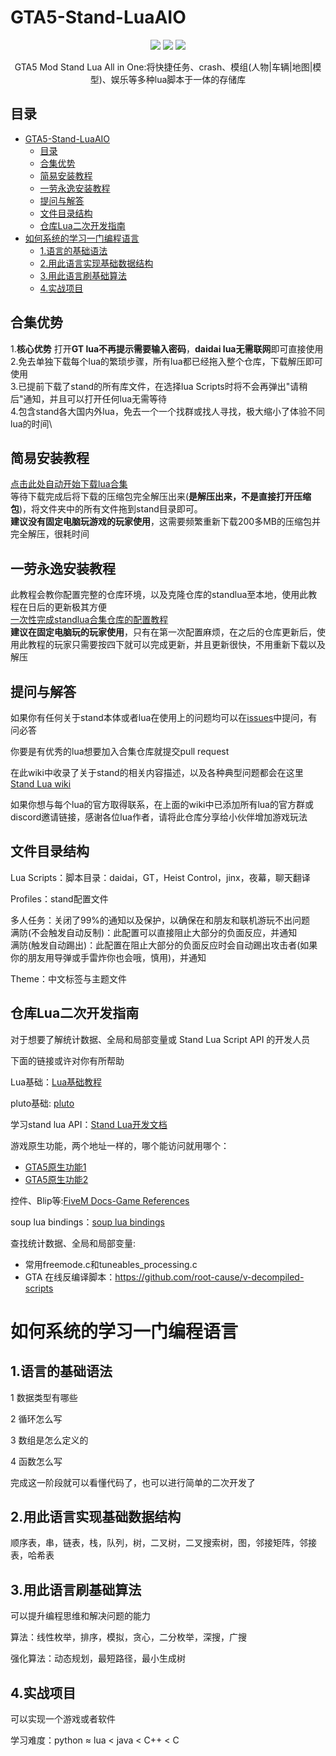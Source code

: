 # GTA5-Stand-LuaAIO

<p align="center">
  <a href="https://badges.toozhao.com/stats/01H69JD1N3ZWV3EDK36V3F5DJK"><img src="https://badges.toozhao.com/badges/01H69JD1N3ZWV3EDK36V3F5DJK/green.svg" /></a>
  <a href="https://discord.gg/wDcY8FFnt5"><img src="https://img.shields.io/discord/1167118210735276062?color=blue&label=discord&logo=discord&logoColor=white" /></a>
  <!-- <a href="http://qm.qq.com"><img src="https://img.shields.io/badge/QQ%E7%BE%A4-242429835-blue" /></a> -->
  <img src="https://img.shields.io/github/license/xhcherry/GTA5-Stand-LuaAIO" />
</p>

<p align="center">
  GTA5 Mod Stand Lua All in One:将快捷任务、crash、模组(人物|车辆|地图|模型)、娱乐等多种lua脚本于一体的存储库
</p>

## 目录

- [GTA5-Stand-LuaAIO](#gta5-stand-luaaio)
  - [目录](#目录)
  - [合集优势](#合集优势)
  - [简易安装教程](#简易安装教程)
  - [一劳永逸安装教程](#一劳永逸安装教程)
  - [提问与解答](#提问与解答)
  - [文件目录结构](#文件目录结构)
  - [仓库Lua二次开发指南](#仓库lua二次开发指南)
- [如何系统的学习一门编程语言](#如何系统的学习一门编程语言)
  - [1.语言的基础语法](#1语言的基础语法)
  - [2.用此语言实现基础数据结构](#2用此语言实现基础数据结构)
  - [3.用此语言刷基础算法](#3用此语言刷基础算法)
  - [4.实战项目](#4实战项目)

## 合集优势

1.**核心优势** 打开**GT lua不再提示需要输入密码**，**daidai lua无需联网**即可直接使用\
2.免去单独下载每个lua的繁琐步骤，所有lua都已经拖入整个仓库，下载解压即可使用\
3.已提前下载了stand的所有库文件，在选择lua Scripts时将不会再弹出"请稍后"通知，并且可以打开任何lua无需等待\
4.包含stand各大国内外lua，免去一个一个找群或找人寻找，极大缩小了体验不同lua的时间\

## 简易安装教程

[点击此处自动开始下载lua合集](https://github.com/xhcherry/GTA5-Stand-LuaAIO/archive/refs/heads/main.zip)\
等待下载完成后将下载的压缩包完全解压出来(**是解压出来，不是直接打开压缩包**)，将文件夹中的所有文件拖到stand目录即可。\
**建议没有固定电脑玩游戏的玩家使用**，这需要频繁重新下载200多MB的压缩包并完全解压，很耗时间

## 一劳永逸安装教程

此教程会教你配置完整的仓库环境，以及克隆仓库的standlua至本地，使用此教程在日后的更新极其方便\
[一次性完成standlua合集仓库的配置教程](https://github.com/xhcherry/GTA5-Stand-LuaAIO/wiki/lua安装教程)\
**建议在固定电脑玩的玩家使用**，只有在第一次配置麻烦，在之后的仓库更新后，使用此教程的玩家只需要按四下就可以完成更新，并且更新很快，不用重新下载以及解压

## 提问与解答

如果你有任何关于stand本体或者lua在使用上的问题均可以在[issues](https://github.com/xhcherry/GTA5-Stand-LuaAIO/issues)中提问，有问必答

你要是有优秀的lua想要加入合集仓库就提交pull request

在此wiki中收录了关于stand的相关内容描述，以及各种典型问题都会在这里
[Stand Lua wiki](https://github.com/xhcherry/GTA5-Stand-LuaAIO/wiki)

如果你想与每个lua的官方取得联系，在上面的wiki中已添加所有lua的官方群或discord邀请链接，感谢各位lua作者，请将此仓库分享给小伙伴增加游戏玩法

## 文件目录结构

Lua Scripts：脚本目录：daidai，GT，Heist Control，jinx，夜幕，聊天翻译

Profiles：stand配置文件

多人任务：关闭了99%的通知以及保护，以确保在和朋友和联机游玩不出问题\
满防(不会触发自动反制)：此配置可以直接阻止大部分的负面反应，并通知\
满防(触发自动踢出)：此配置在阻止大部分的负面反应时会自动踢出攻击者(如果你的朋友用导弹或手雷炸你也会哦，慎用)，并通知

Theme：中文标签与主题文件

## 仓库Lua二次开发指南

对于想要了解统计数据、全局和局部变量或 Stand Lua Script API 的开发人员

下面的链接或许对你有所帮助

Lua基础：[Lua基础教程](https://www.tutorialspoint.com/lua/index.htm)

pluto基础: [pluto](https://pluto-lang.org/)

学习stand lua API：[Stand Lua开发文档](https://stand.gg/help/lua-api-documentation)

游戏原生功能，两个地址一样的，哪个能访问就用哪个：
- [GTA5原生功能1](https://nativedb.dotindustries.dev/gta5/natives)
- [GTA5原生功能2](https://alloc8or.re/gta5/nativedb/)

控件、Blip等:[FiveM Docs-Game References](https://docs.fivem.net/docs/game-references/)

soup lua bindings：[soup lua bindings](https://github.com/calamity-inc/Soup-Lua-Bindings/blob/main/LUA_API.md#soup-lua-bindings)

查找统计数据、全局和局部变量:
- 常用freemode.c和tuneables_processing.c
- GTA 在线反编译脚本：https://github.com/root-cause/v-decompiled-scripts

# 如何系统的学习一门编程语言

## 1.语言的基础语法
1 数据类型有哪些

2 循环怎么写

3 数组是怎么定义的

4 函数怎么写

完成这一阶段就可以看懂代码了，也可以进行简单的二次开发了
## 2.用此语言实现基础数据结构
顺序表，串，链表，栈，队列，树，二叉树，二叉搜索树，图，邻接矩阵，邻接表，哈希表
## 3.用此语言刷基础算法
可以提升编程思维和解决问题的能力

算法：线性枚举，排序，模拟，贪心，二分枚举，深搜，广搜

强化算法：动态规划，最短路径，最小生成树
## 4.实战项目
可以实现一个游戏或者软件

学习难度：python ≈ lua < java < C++ < C